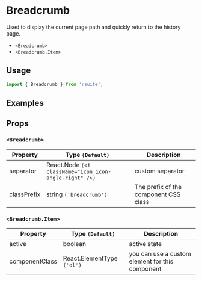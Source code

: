 # Breadcrumb

Used to display the current page path and quickly return to the history page.

* `<Breadcrumb>`
* `<Breadcrumb.Item>`

## Usage

```js
import { Breadcrumb } from 'rsuite';
```

## Examples

<!--{demo}-->

## Props

### `<Breadcrumb>`

| Property    | Type `(Default)`                                       | Description         |
| ----------- | ------------------------------------------------------ | ------------------- |
| separator   | React.Node `(<i className="icon icon-angle-right" />)` | custom separator    |
| classPrefix | string `('breadcrumb')`                                | The prefix of the component CSS class |

### `<Breadcrumb.Item>`

| Property       | Type `(Default)`           | Description          |
| -------------- | -------------------------- | -------------------- |
| active         | boolean                    | active state             |
| componentClass | React.ElementType `('ol')` | you can use a custom element for this component |
